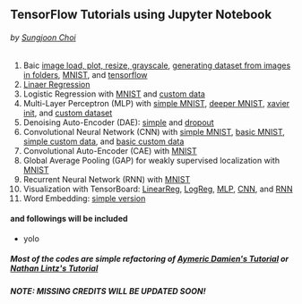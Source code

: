 ## TensorFlow Tutorials using Jupyter Notebook 
###### by [Sungjoon Choi](http://enginius.tistory.com) 


1. Baic [image load, plot, resize, grayscale](https://github.com/sjchoi86/tensorflow-tutorials/blob/master/notebooks/basic_imgprocess.ipynb), [generating dataset from images in folders](https://github.com/sjchoi86/tensorflow-tutorials/blob/master/notebooks/basic_gendataset.ipynb), [MNIST](https://github.com/sjchoi86/tensorflow-tutorials/blob/master/notebooks/basic_mnist.ipynb), and [tensorflow](https://github.com/sjchoi86/tensorflow-tutorials/blob/master/notebooks/basic_tensorflow.ipynb)
2. [Linaer Regression](https://github.com/sjchoi86/tensorflow-tutorials/blob/master/notebooks/linear_regression.ipynb)
3. Logistic Regression with [MNIST](https://github.com/sjchoi86/tensorflow-tutorials/blob/master/notebooks/logistic_regression_mnist.ipynb) and [custom data](https://github.com/sjchoi86/tensorflow-tutorials/blob/master/notebooks/logistic_regression_customdata.ipynb)
4. Multi-Layer Perceptron (MLP) with [simple MNIST](https://github.com/sjchoi86/tensorflow-tutorials/blob/master/notebooks/mlp_mnist_simple.ipynb), [deeper MNIST](https://github.com/sjchoi86/tensorflow-tutorials/blob/master/notebooks/mlp_mnist_deeper.ipynb), [xavier init](https://github.com/sjchoi86/tensorflow-tutorials/blob/master/notebooks/mlp_mnist_xavier.ipynb), and [custom dataset](https://github.com/sjchoi86/tensorflow-tutorials/blob/master/notebooks/mlp_customdata_basic.ipynb)
5. Denoising Auto-Encoder (DAE): [simple](https://github.com/sjchoi86/tensorflow-tutorials/blob/master/notebooks/dae_mnist.ipynb) and [dropout](https://github.com/sjchoi86/tensorflow-tutorials/blob/master/notebooks/dae_mnist_dropout.ipynb)
6. Convolutional Neural Network (CNN) with [simple MNIST](https://github.com/sjchoi86/tensorflow-tutorials/blob/master/notebooks/cnn_mnist_simple.ipynb), [basic MNIST](https://github.com/sjchoi86/tensorflow-tutorials/blob/master/notebooks/cnn_mnist_simple.ipynb), [simple custom data](https://github.com/sjchoi86/tensorflow-tutorials/blob/master/notebooks/cnn_customdata_simple.ipynb), and [basic custom data](https://github.com/sjchoi86/tensorflow-tutorials/blob/master/notebooks/cnn_customdata_basic.ipynb)
7. Convolutional Auto-Encoder (CAE) with [MNIST](https://github.com/sjchoi86/tensorflow-tutorials/blob/master/notebooks/cae_mnist.ipynb)
8. Global Average Pooling (GAP) for weakly supervised localization with [MNIST](https://github.com/sjchoi86/tensorflow-tutorials/blob/master/notebooks/gap_mnist.ipynb)
9. Recurrent Neural Network (RNN) with [MNIST](https://github.com/sjchoi86/tensorflow-tutorials/blob/master/notebooks/rnn_mnist_simple.ipynb)
10. Visualization with TensorBoard: [LinearReg](https://github.com/sjchoi86/tensorflow-tutorials/blob/master/notebooks/vis_linear_regression.ipynb), [LogReg](https://github.com/sjchoi86/tensorflow-tutorials/blob/master/notebooks/vis_logistic_regression_mnist.ipynb), [MLP](https://github.com/sjchoi86/tensorflow-tutorials/blob/master/notebooks/vis_mlp_mnist.ipynb), [CNN](https://github.com/sjchoi86/tensorflow-tutorials/blob/master/notebooks/vis_cnn_mnist.ipynb), and [RNN](https://github.com/sjchoi86/tensorflow-tutorials/blob/master/notebooks/vis_rnn_mnsit.ipynb)
11. Word Embedding: [simple version](https://cpslab.enginius.me/user/enginius/notebooks/github/tensorflow-tutorials/notebooks/word2vec_simple.ipynb)

#### and followings will be included
- yolo

##### Most of the codes are simple refactoring of [Aymeric Damien's Tutorial](https://github.com/aymericdamien/TensorFlow-Examples/) or [Nathan Lintz's Tutorial](https://github.com/nlintz/TensorFlow-Tutorials)
##### NOTE: MISSING CREDITS WILL BE UPDATED SOON!
